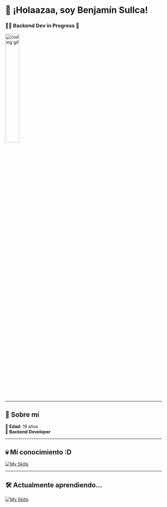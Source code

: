 # 👋 ¡Holaazaa, soy Benjamín Sullca!

### 🧑‍💻 Backend Dev in Progress 🚀

<img src="https://media2.giphy.com/media/v1.Y2lkPTc5MGI3NjExbzV1Z3F1bDAyeHIxYjkyN3FxNm10ZWxzMG82ZDF5cDJqb3E3NnozMyZlcD12MV9pbnRlcm5hbF9naWZfYnlfaWQmY3Q9Zw/0lGd2OXXHe4tFhb7Wh/giphy.gif" width="30%" alt="coding gif" />

---

## 📌 Sobre mí

🎂 **Edad:** 19 años  
🧠 **Backend Developer**  

---

## 💀 Mí conocimiento :D

[![My Skills](https://skillicons.dev/icons?i=python,javascript,java,figma,notion,git&perline=7)](https://skillicons.dev)

---

## 🛠️ Actualmente aprendiendo...

[![My Skills](https://skillicons.dev/icons?i=php,laravel,mysql,mongodb,bash&perline=7)](https://skillicons.dev)
